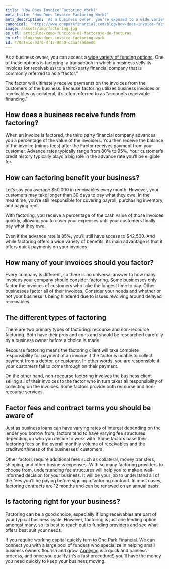 ```yaml
---
title: 'How Does Invoice Factoring Work?'
meta_title: 'How Does Invoice Factoring Work?'
meta_description: 'As a business owner, you’re exposed to a wide variety of lending options. One of these options includes factoring; a transaction in which a business sells its invoices (or receivables) to a third party financial company that is commonly referred to as a “factor.”'
canonical: 'https://www.oneparkfinancial.com/blog/how-does-invoice-factoring-work'
image: /assets/img/factoring.jpg
es_url: articulos/como-funciona-el-factoraje-de-facturas
en_url: blog/how-does-invoice-factoring-work
id: 478cfe1d-93f0-4f17-80a0-c3aaf7996e00
---
```

As a business owner, you can access a [wide variety of funding options]( https://www.oneparkfinancial.com/blog/alternative-business-funding-options). One of these options is factoring; a transaction in which a business sells its invoices (or receivables) to a third-party financial company that is commonly referred to as a “factor.” 

The factor will ultimately receive payments on the invoices from the customers of the business. Because factoring utilizes business invoices or receivables as collateral, it’s often referred to as “accounts receivable financing.” 
## How does a business receive funds from factoring? 

When an invoice is factored, the third party financial company advances you a percentage of the value of the invoice/s. You then receive the balance of the invoice (minus fees) after the Factor receives payment from your customer. Advance rates typically range from 80% to 95%. Your customer’s credit history typically plays a big role in the advance rate you’ll be eligible for. 

## How can factoring benefit your business? 

Let’s say you average $50,000 in receivables every month. However, your customers may take longer than 30 days to pay what they owe. In the meantime, you’re still responsible for covering payroll, purchasing inventory, and paying rent. 

With factoring, you receive a percentage of the cash value of those invoices quickly, allowing you to cover your expenses until your customers finally pay what they owe. 

Even if the advance rate is 85%, you’ll still have access to $42,500. And while factoring offers a wide variety of benefits, its main advantage is that it offers quick payments on your invoices. 

## How many of your invoices should you factor? 

Every company is different, so there is no universal answer to how many invoices your company should consider factoring. Some businesses only factor the invoices of customers who take the longest time to pay. Other businesses factor all of their invoices. Consider your needs and whether or not your business is being hindered due to issues revolving around delayed receivables. 
## The different types of factoring 

There are two primary types of factoring: recourse and non-recourse factoring. Both have their pros and cons and should be researched carefully by a business owner before a choice is made. 

Recourse factoring means the factoring client will take complete responsibility for payment of an invoice if the factor is unable to collect payment from a debtor, or customer. In other words, you are responsible if your customers fail to come through on their payment. 

On the other hand, non-recourse factoring involves the business client selling all of their invoices to the factor who in turn takes all responsibility of collecting on the invoices. Some factors provide both recourse and non-recourse services.

## Factor fees and contract terms you should be aware of 

Just as business loans can have varying rates of interest depending on the lender you borrow from; factors tend to have varying fee structures depending on who you decide to work with. Some factors base their factoring fees on the overall monthly volume of receivables and the creditworthiness of the businesses’ customers.  

Other factors require additional fees such as collateral, money transfers, shipping, and other business expenses. With so many factoring providers to choose from, understanding fee structures will help you to make a well-informed decision for your business. It will be your job to understand all of the fees you’ll be paying before signing a factoring contract.  In most cases, factoring contracts are 12 months and can be renewed on an annual basis. 
## Is factoring right for your business? 

Factoring can be a good choice, especially if long receivables are part of your typical business cycle. However, factoring is just one lending option amongst many, so its best to reach out to funding providers and see what offers best suit your needs.

If you require working capital quickly turn to [One Park Financial](https://www.oneparkfinancial.com/). We can connect you with a large pool of funders who specialize in helping small business owners flourish and grow. [Applying]( https://www.oneparkfinancial.com/pre-qualification) is a quick and painless process, and once you qualify (it’s a fast procedure!) you’ll have the money you need quickly to keep your business moving.